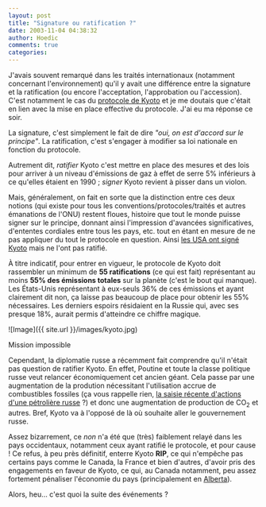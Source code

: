 ```yaml
---
layout: post
title: "Signature ou ratification ?"
date: 2003-11-04 04:38:32
author: Hoedic
comments: true
categories: 
---
```



J'avais souvent remarqué dans les traités internationaux (notamment concernant l'environnement) qu'il y avait une différence entre la signature et la ratification (ou encore l'acceptation, l'approbation ou l'accession). C'est notamment le cas du <a href="http://unfccc.int/resource/convkp.html" title="Page officielle du protocole de Kyoto">protocole de Kyoto</a> et je me doutais que c'était en lien avec la mise en place effective du protocole. J'ai eu ma réponse ce soir.

La signature, c'est simplement le fait de dire *"oui, on est d'accord sur le principe"*. La ratification, c'est s'engager à modifier sa loi nationale en fonction du protocole.

Autrement dit, *ratifier* Kyoto c'est mettre en place des mesures et des lois pour arriver à un niveau d'émissions de gaz à effet de serre 5% inférieurs à ce qu'elles étaient en 1990 ; *signer* Kyoto revient à pisser dans un violon.

Mais, généralement, on fait en sorte que la distinction entre ces deux notions (qui existe pour tous les conventions/protocoles/traités et autres émanations de l'ONU) restent floues, histoire que tout le monde puisse signer sur le principe, donnant ainsi l'impression d'avancées significatives, d'ententes cordiales entre tous les pays, etc. tout en étant en mesure de ne pas appliquer du tout le protocole en question. Ainsi <a href="http://unfccc.int/resource/conv/ratlist.pdf" title="Les signatures et ratification du protocole de Kyoto">les USA ont signé Kyoto</a> mais ne l'ont pas ratifié.

À titre indicatif, pour entrer en vigueur, le protocole de Kyoto doit rassembler un minimum de **55 ratifications** (ce qui est fait) représentant au moins **55% des émissions totales** sur la planète (c'est le bout qui manque). Les États-Unis représentant à eux-seuls 36% de ces émissions et ayant clairement dit non, ça laisse pas beaucoup de place pour obtenir les 55% nécessaires. Les derniers espoirs résidaient en la Russie qui, avec ses presque 18%, aurait permis d'atteindre ce chiffre magique.

![Image]({{ site.url }}/images/kyoto.jpg)
<div class="photoattrib">Mission impossible</div>



Cependant, la diplomatie russe a récemment fait comprendre qu'il n'était pas question de ratifier Kyoto. En effet, Poutine et toute la classe politique russe veut relancer économiquement cet ancien géant. Cela passe par une augmentation de la prodution nécessitant l'utilisation accrue de combustibles fossiles (ça vous rappelle rien, <a href="http://www.lemonde.fr/web/article/0,1-0@2-3210,36-340228,0.html" title="Le parquet russe saisi des actions du groupe pétrolier Ioukos">la saisie récente d'actions d'une pétrolière russe</a> ?) et donc une augmentation de production de CO<sub>2</sub> et autres. Bref, Kyoto va à l'opposé de là où souhaite aller le gouvernement russe.

Assez bizarrement, ce *non* n'a été que (très) faiblement relayé dans les pays occidentaux, notamment ceux ayant ratifié le protocole, et pour cause ! Ce refus, à peu près définitif, enterre Kyoto **RIP**, ce qui n'empêche pas certains pays comme le Canada, la France et bien d'autres, d'avoir pris des engagements en faveur de Kyoto, ce qui, au Canada notamment, peu assez fortement pénaliser l'économie du pays (principalement en <a href="http://www.radio-canada.ca/actualite/decouverte/dossiers/62_sable_bitum/" title="Les sables bitumineux d'Alberta">Alberta</a>).

Alors, heu... c'est quoi la suite des événements ?